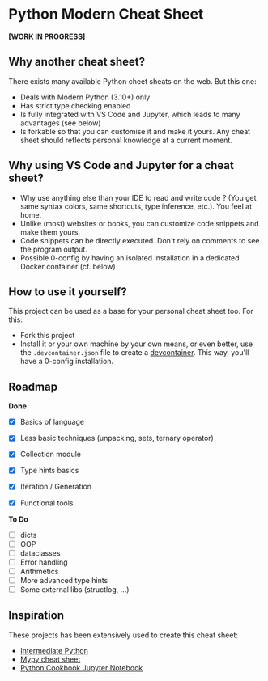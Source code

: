 # Python Modern Cheat Sheet

**[WORK IN PROGRESS]**

## Why another cheat sheet?

There exists many available Python cheet sheats on the web. But this one:
- Deals with Modern Python (3.10+) only
- Has strict type checking enabled
- Is fully integrated with VS Code and Jupyter, which leads to many advantages (see below)
- Is forkable so that you can customise it and make it yours. Any cheat sheet should reflects personal knowledge at a current moment.

## Why using VS Code and Jupyter for a cheat sheet?

- Why use anything else than your IDE to read and write code ? (You get same syntax colors, same shortcuts, type inference, etc.). You feel at home.
- Unlike (most) websites or books, you can customize code snippets and make them yours.
- Code snippets can be directly executed. Don't rely on comments to see the program output.
- Possible 0-config by having an isolated installation in a dedicated Docker container (cf. below)


## How to use it yourself?
This project can be used as a base for your personal cheat sheet too. For this:

- Fork this project
- Install it or your own machine by your own means, or even better, use the `.devcontainer.json` file to create a [devcontainer](https://code.visualstudio.com/docs/devcontainers/containers). This way, you'll have a 0-config installation.

## Roadmap

**Done**
- [x] Basics of language
- [x] Less basic techniques (unpacking, sets, ternary operator)
- [x] Collection module
- [x] Type hints basics
- [x] Iteration / Generation
- [x] Functional tools


**To Do**
- [ ] dicts
- [ ] OOP
- [ ] dataclasses
- [ ] Error handling
- [ ] Arithmetics
- [ ] More advanced type hints
- [ ] Some external libs (structlog, ...)

## Inspiration

These projects has been extensively used to create this cheat sheet:

- [Intermediate Python](https://book.pythontips.com/en/latest/)
- [Mypy cheat sheet](https://mypy.readthedocs.io/en/stable/cheat_sheet_py3.html)
- [Python Cookbook Jupyter Notebook](https://github.com/acheamponge/Python-Cookbook-3rd-edition-JupyterNotebook-Code)
